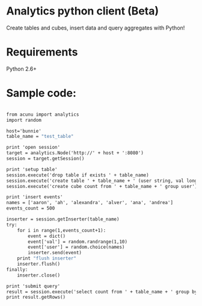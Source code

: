 Analytics python client (Beta)
==============================

Create tables and cubes, insert data and query aggregates with Python!


Requirements
============

Python 2.6+


Sample code:
============

```#!/usr/bin/python2.6

from acunu import analytics
import random

host='bunnie'
table_name = "test_table"

print 'open session'
target = analytics.Node('http://' + host + ':8080')
session = target.getSession()

print 'setup table'
session.execute('drop table if exists ' + table_name)
session.execute('create table ' + table_name + ' (user string, val long)')
session.execute('create cube count from ' + table_name + ' group user')

print 'insert events'
names = ['aaron', 'ah', 'alexandra', 'alver', 'ana', 'andrea']
events_count = 500

inserter = session.getInserter(table_name)
try:
    for i in range(1,events_count+1):
        event = dict()
        event['val'] = random.randrange(1,10)
        event['user'] = random.choice(names)
        inserter.send(event)
    print "flush inserter"
    inserter.flush()
finally:
    inserter.close()

print 'submit query'
result = session.execute('select count from ' + table_name + ' group by user')
print result.getRows()
```
